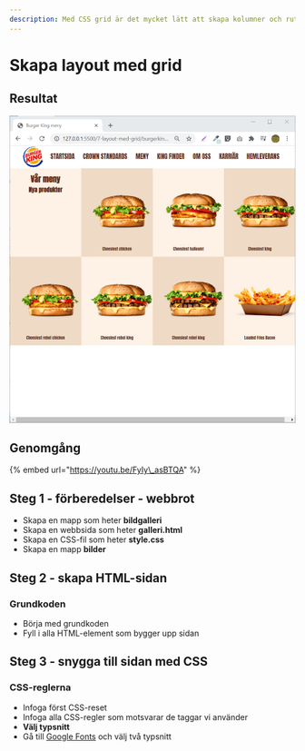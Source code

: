 ```yaml
---
description: Med CSS grid är det mycket lätt att skapa kolumner och rutor.
---
```


# Skapa layout med grid

## Resultat

![](../.gitbook/assets/image%20%2870%29.png)

## Genomgång

{% embed url="https://youtu.be/FyIy\_asBTQA" %}

## Steg 1 - förberedelser - webbrot

* Skapa en mapp som heter **bildgalleri**
* Skapa en webbsida som heter **galleri.html**
* Skapa en CSS-fil som heter **style.css**
* Skapa en mapp **bilder**

## Steg 2 - skapa HTML-sidan <a id="steg-2-skapa-html-sida"></a>

### Grundkoden

* Börja med grundkoden
* Fyll i alla HTML-element som bygger upp sidan

## **Steg 3 - snygga till sidan med CSS** <a id="steg-3-snygga-till-sidan-med-css"></a>

### CSS-reglerna <a id="css-reglerna"></a>

* Infoga först CSS-reset
* Infoga alla CSS-regler som motsvarar de taggar vi använder
* **Välj typsnitt**
* Gå till [Google Fonts](https://fonts.google.com) och välj två typsnitt

